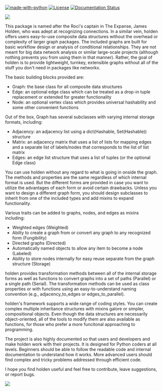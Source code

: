 [![made-with-python](https://img.shields.io/badge/Made%20with-Python-1f425f.svg)](https://www.python.org/) [![License](https://img.shields.io/badge/License-Apache_2.0-blue.svg)](https://opensource.org/licenses/Apache-2.0) [![Documentation Status](https://readthedocs.org/projects/holden/badge/?version=latest)](http://holden.readthedocs.io/?badge=latest)

![](https://media.giphy.com/media/3ornjRyce6SukW8INi/giphy.gif)

This package is named after the Roci's captain in The Expanse, James Holden, who was adept at recognizing connections. In a similar vein, holden offers users easy-to-use composite data structures without the overhead or complexity of larger graph packages. The included graphs are built for basic workflow design or analysis of conditional relationships. They are not meant for big data network analysis or similar large-scale projects (although nothing prevents you from using them in that manner). Rather, the goal of holden is to provide lightweight, turnkey, extensible graphs without all of the stuff you don't need in packages like networkx.

The basic building blocks provided are:
* Graph: the base class for all composite data structures
* Edge: an optional edge class which can be treated as a drop-in tuple replacement or extended for greater functionality
* Node: an optional vertex class which provides universal hashability and some other convenient functions

Out of the box, Graph has several subclasses with varying internal storage formats, including:
* Adjacency: an adjacency list using a dict(Hashable, Set(Hashable)) structure
* Matrix: an adjacency matrix that uses a list of lists for mapping edges and a separate list of labels/nodes that corresponds to the list of list matrix
* Edges: an edge list structure that uses a list of tuples (or the optional Edge class)

You can use holden without any regard to what is going in onside the graph. The methods and properties are the same regardless of which internal format is used. But the different forms are provided in case you want to utilize the advantages of each form or avoid certain drawbacks. Unless you want to design a different graph form, you should design subclasses to inherit from one of the
included types and add mixins to expand functionality.

 Various traits can be added to graphs, nodes, and edges as mixins including:
* Weighted edges (Weighted)
* Abilty to create a graph from or convert any graph to any recognized form (Fungibility)
* Directed graphs (Directed)
* Automatically named objects to allow any item to become a node (Labeled)
* Ability to store nodes internally for easy reuse separate from the graph structure (Storage)

holden provides transformation methods between all of the internal storage forms as well as functions to convert graphs into a set of paths (Parallel) or a single path (Serial). The transformation methods can be used as class properties or with functions using an easy-to-understand naming convention (e.g., adjacency_to_edges or edges_to_parallel).

holden's framework supports a wide range of coding styles. You can create complex multiple inheritance structures with mixins galore or simpler, compositional objects. Even though the data structures are necessarily object-oriented, all of the tools to modify them are also available as functions, for those who prefer a more funcitonal approaching to programming.

The project is also highly documented so that users and developers and make holden work with their projects. It is designed for Python coders at all levels. Beginners should be able to follow the readable code and internal documentation to understand how it works. More advanced users should find complex and tricky problems addressed through efficient code.

I hope you find holden useful and feel free to contribute, leave suggestions, or report bugs.

![](https://media.giphy.com/media/3oKIPwyf0EBAGnAkWk/giphy.gif)
